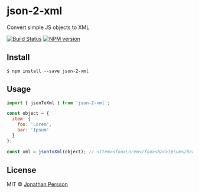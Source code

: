 # json-2-xml

Convert simple JS objects to XML


[![Build Status][travis-image]][travis-url]
[![NPM version][npm-image]][npm-url]


## Install

```
$ npm install --save json-2-xml
```


## Usage

```js
import { jsonToXml } from 'json-2-xml';

const object = {
  item: {
    foo: 'Lorem',
    bar: 'Ipsum'
  }
};

const xml = jsonToXml(object); // <item><foo>Lorem</foo><bar>Ipsum</bar></item>;
```


## License

MIT © [Jonathan Persson](https://github.com/jonathanp)

[npm-url]: https://npmjs.org/package/json-2-xml
[npm-image]: https://badge.fury.io/js/json-2-xml.svg
[travis-image]: https://travis-ci.org/jonathanp/json-2-xml.svg
[travis-url]: https://travis-ci.org/jonathanp/json-2-xml